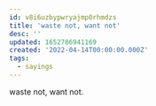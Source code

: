 ```yaml
---
id: v8i6uzbypwryajmp0rhmdzs
title: 'waste not, want not'
desc: ''
updated: 1652786941169
created: '2022-04-14T00:00:00.000Z'
tags:
  - sayings
---
```


waste not, want not.
